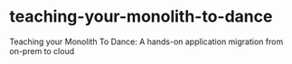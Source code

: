 # teaching-your-monolith-to-dance
Teaching your Monolith To Dance: A hands-on application migration from on-prem to cloud
